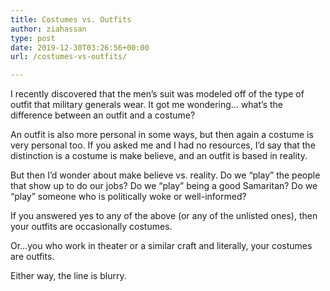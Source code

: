 ```yaml
---
title: Costumes vs. Outfits
author: ziahassan
type: post
date: 2019-12-30T03:26:56+00:00
url: /costumes-vs-outfits/

---
```

I recently discovered that the men’s suit was modeled off of the type of outfit that military generals wear. It got me wondering… what’s the difference between an outfit and a costume?

An outfit is also more personal in some ways, but then again a costume is very personal too. If you asked me and I had no resources, I’d say that the distinction is a costume is make believe, and an outfit is based in reality. 

But then I’d wonder about make believe vs. reality. Do we “play” the people that show up to do our jobs? Do we “play” being a good Samaritan? Do we “play” someone who is politically woke or well-informed?

If you answered yes to any of the above (or any of the unlisted ones), then your outfits are occasionally costumes. 

Or…you who work in theater or a similar craft and literally, your costumes are outfits.

Either way, the line is blurry.
